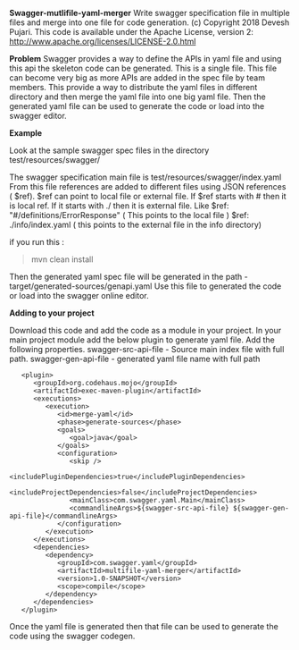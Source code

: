 
**Swagger-mutlifile-yaml-merger**
Write swagger specification file in multiple files and  merge into one file for code generation. 
(c) Copyright 2018 Devesh Pujari. This code is available under the Apache License, version 2: http://www.apache.org/licenses/LICENSE-2.0.html

**Problem**
Swagger provides a way to define the APIs in yaml file and using this api the skeleton code can be generated. 
This is a single file. This file can become very big as more APIs are added in the spec file by team members. 
This provide a way to distribute the yaml files in different directory and then merge the yaml file into one big yaml file.
Then the generated yaml file can be used to generate the code or load into the swagger editor. 

**Example**

Look at the sample swagger spec files in the directory test/resources/swagger/

The swagger specification main file is  test/resources/swagger/index.yaml
From this file references are added to different files using JSON references ( $ref).
$ref can point to local file or external file. 
If $ref starts with # then it is local ref. If it starts with ./ then it is external file. 
Like 
  $ref: "#/definitions/ErrorResponse"  ( This points to the local file )
  $ref: ./info/index.yaml  ( this points to the external file in the info directory)
  
if you run this :
> mvn clean install 

Then the generated yaml spec file will be generated in the path - target/generated-sources/genapi.yaml
Use this file to generated the code or load into the swagger online editor.   
  



**Adding to your project**

Download this code and add the code as a module in your project. 
In your main project module add the below plugin to generate yaml file. 
Add the following properties.
 swagger-src-api-file - Source main index file with full path. 
 swagger-gen-api-file - generated yaml file name with full path
 
       <plugin>
          <groupId>org.codehaus.mojo</groupId>
          <artifactId>exec-maven-plugin</artifactId>
          <executions>
             <execution>
                <id>merge-yaml</id>
                <phase>generate-sources</phase>
                <goals>
                   <goal>java</goal>
                </goals>
                <configuration>
                   <skip />
                   <includePluginDependencies>true</includePluginDependencies>
                   <includeProjectDependencies>false</includeProjectDependencies>
                   <mainClass>com.swagger.yaml.Main</mainClass>
                   <commandlineArgs>${swagger-src-api-file} ${swagger-gen-api-file}</commandlineArgs>
                </configuration>
             </execution>
          </executions>
          <dependencies>
             <dependency>
                <groupId>com.swagger.yaml</groupId>
                <artifactId>multifile-yaml-merger</artifactId>
                <version>1.0-SNAPSHOT</version>
                <scope>compile</scope>
             </dependency>
          </dependencies>
       </plugin>
   
   Once the yaml file is generated then that file can be used to generate the code using the swagger codegen. 
   
   